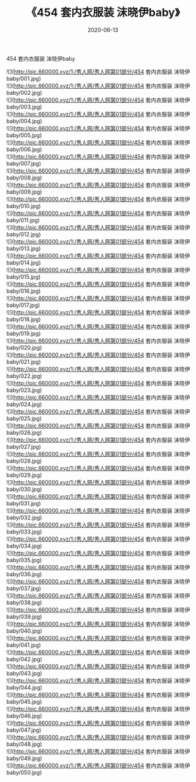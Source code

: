﻿---
layout: post
title:  《454 套内衣服装 沫晓伊baby》
date:   2020-06-13
img: http://pic.660000.xyz/1:/秀人网/秀人网第01部分/454 套内衣服装 沫晓伊baby/000.jpg
categories: [美女, 清纯, 唯美]
---

454 套内衣服装 沫晓伊baby

  ![](http://pic.660000.xyz/1:/秀人网/秀人网第01部分/454 套内衣服装 沫晓伊baby/001.jpg) <br> ![](http://pic.660000.xyz/1:/秀人网/秀人网第01部分/454 套内衣服装 沫晓伊baby/002.jpg) <br> ![](http://pic.660000.xyz/1:/秀人网/秀人网第01部分/454 套内衣服装 沫晓伊baby/003.jpg) <br> ![](http://pic.660000.xyz/1:/秀人网/秀人网第01部分/454 套内衣服装 沫晓伊baby/004.jpg) <br> ![](http://pic.660000.xyz/1:/秀人网/秀人网第01部分/454 套内衣服装 沫晓伊baby/005.jpg) <br> ![](http://pic.660000.xyz/1:/秀人网/秀人网第01部分/454 套内衣服装 沫晓伊baby/006.jpg) <br> ![](http://pic.660000.xyz/1:/秀人网/秀人网第01部分/454 套内衣服装 沫晓伊baby/007.jpg) <br> ![](http://pic.660000.xyz/1:/秀人网/秀人网第01部分/454 套内衣服装 沫晓伊baby/008.jpg) <br> ![](http://pic.660000.xyz/1:/秀人网/秀人网第01部分/454 套内衣服装 沫晓伊baby/009.jpg) <br> ![](http://pic.660000.xyz/1:/秀人网/秀人网第01部分/454 套内衣服装 沫晓伊baby/010.jpg) <br> ![](http://pic.660000.xyz/1:/秀人网/秀人网第01部分/454 套内衣服装 沫晓伊baby/011.jpg) <br> ![](http://pic.660000.xyz/1:/秀人网/秀人网第01部分/454 套内衣服装 沫晓伊baby/012.jpg) <br> ![](http://pic.660000.xyz/1:/秀人网/秀人网第01部分/454 套内衣服装 沫晓伊baby/013.jpg) <br> ![](http://pic.660000.xyz/1:/秀人网/秀人网第01部分/454 套内衣服装 沫晓伊baby/014.jpg) <br> ![](http://pic.660000.xyz/1:/秀人网/秀人网第01部分/454 套内衣服装 沫晓伊baby/015.jpg) <br> ![](http://pic.660000.xyz/1:/秀人网/秀人网第01部分/454 套内衣服装 沫晓伊baby/016.jpg) <br> ![](http://pic.660000.xyz/1:/秀人网/秀人网第01部分/454 套内衣服装 沫晓伊baby/017.jpg) <br> ![](http://pic.660000.xyz/1:/秀人网/秀人网第01部分/454 套内衣服装 沫晓伊baby/018.jpg) <br> ![](http://pic.660000.xyz/1:/秀人网/秀人网第01部分/454 套内衣服装 沫晓伊baby/019.jpg) <br> ![](http://pic.660000.xyz/1:/秀人网/秀人网第01部分/454 套内衣服装 沫晓伊baby/020.jpg) <br> ![](http://pic.660000.xyz/1:/秀人网/秀人网第01部分/454 套内衣服装 沫晓伊baby/021.jpg) <br> ![](http://pic.660000.xyz/1:/秀人网/秀人网第01部分/454 套内衣服装 沫晓伊baby/022.jpg) <br> ![](http://pic.660000.xyz/1:/秀人网/秀人网第01部分/454 套内衣服装 沫晓伊baby/023.jpg) <br> ![](http://pic.660000.xyz/1:/秀人网/秀人网第01部分/454 套内衣服装 沫晓伊baby/024.jpg) <br> ![](http://pic.660000.xyz/1:/秀人网/秀人网第01部分/454 套内衣服装 沫晓伊baby/025.jpg) <br> ![](http://pic.660000.xyz/1:/秀人网/秀人网第01部分/454 套内衣服装 沫晓伊baby/026.jpg) <br> ![](http://pic.660000.xyz/1:/秀人网/秀人网第01部分/454 套内衣服装 沫晓伊baby/027.jpg) <br> ![](http://pic.660000.xyz/1:/秀人网/秀人网第01部分/454 套内衣服装 沫晓伊baby/028.jpg) <br> ![](http://pic.660000.xyz/1:/秀人网/秀人网第01部分/454 套内衣服装 沫晓伊baby/029.jpg) <br> ![](http://pic.660000.xyz/1:/秀人网/秀人网第01部分/454 套内衣服装 沫晓伊baby/030.jpg) <br> ![](http://pic.660000.xyz/1:/秀人网/秀人网第01部分/454 套内衣服装 沫晓伊baby/031.jpg) <br> ![](http://pic.660000.xyz/1:/秀人网/秀人网第01部分/454 套内衣服装 沫晓伊baby/032.jpg) <br> ![](http://pic.660000.xyz/1:/秀人网/秀人网第01部分/454 套内衣服装 沫晓伊baby/033.jpg) <br> ![](http://pic.660000.xyz/1:/秀人网/秀人网第01部分/454 套内衣服装 沫晓伊baby/034.jpg) <br> ![](http://pic.660000.xyz/1:/秀人网/秀人网第01部分/454 套内衣服装 沫晓伊baby/035.jpg) <br> ![](http://pic.660000.xyz/1:/秀人网/秀人网第01部分/454 套内衣服装 沫晓伊baby/036.jpg) <br> ![](http://pic.660000.xyz/1:/秀人网/秀人网第01部分/454 套内衣服装 沫晓伊baby/037.jpg) <br> ![](http://pic.660000.xyz/1:/秀人网/秀人网第01部分/454 套内衣服装 沫晓伊baby/038.jpg) <br> ![](http://pic.660000.xyz/1:/秀人网/秀人网第01部分/454 套内衣服装 沫晓伊baby/039.jpg) <br> ![](http://pic.660000.xyz/1:/秀人网/秀人网第01部分/454 套内衣服装 沫晓伊baby/040.jpg) <br> ![](http://pic.660000.xyz/1:/秀人网/秀人网第01部分/454 套内衣服装 沫晓伊baby/041.jpg) <br> ![](http://pic.660000.xyz/1:/秀人网/秀人网第01部分/454 套内衣服装 沫晓伊baby/042.jpg) <br> ![](http://pic.660000.xyz/1:/秀人网/秀人网第01部分/454 套内衣服装 沫晓伊baby/043.jpg) <br> ![](http://pic.660000.xyz/1:/秀人网/秀人网第01部分/454 套内衣服装 沫晓伊baby/044.jpg) <br> ![](http://pic.660000.xyz/1:/秀人网/秀人网第01部分/454 套内衣服装 沫晓伊baby/045.jpg) <br> ![](http://pic.660000.xyz/1:/秀人网/秀人网第01部分/454 套内衣服装 沫晓伊baby/046.jpg) <br> ![](http://pic.660000.xyz/1:/秀人网/秀人网第01部分/454 套内衣服装 沫晓伊baby/047.jpg) <br> ![](http://pic.660000.xyz/1:/秀人网/秀人网第01部分/454 套内衣服装 沫晓伊baby/048.jpg) <br> ![](http://pic.660000.xyz/1:/秀人网/秀人网第01部分/454 套内衣服装 沫晓伊baby/049.jpg) <br> ![](http://pic.660000.xyz/1:/秀人网/秀人网第01部分/454 套内衣服装 沫晓伊baby/050.jpg) <br>